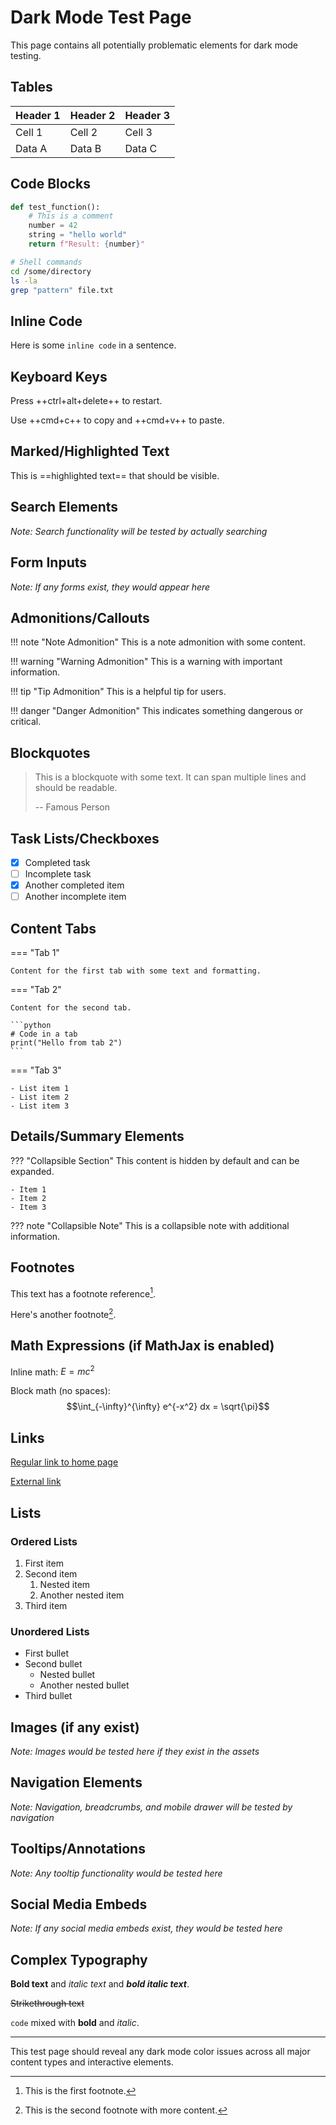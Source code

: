 # Dark Mode Test Page

This page contains all potentially problematic elements for dark mode testing.

## Tables

| Header 1 | Header 2 | Header 3 |
|----------|----------|----------|
| Cell 1   | Cell 2   | Cell 3   |
| Data A   | Data B   | Data C   |

## Code Blocks

```python
def test_function():
    # This is a comment
    number = 42
    string = "hello world"
    return f"Result: {number}"
```

```bash
# Shell commands
cd /some/directory
ls -la
grep "pattern" file.txt
```

## Inline Code

Here is some `inline code` in a sentence.

## Keyboard Keys

Press ++ctrl+alt+delete++ to restart.

Use ++cmd+c++ to copy and ++cmd+v++ to paste.

## Marked/Highlighted Text

This is ==highlighted text== that should be visible.

## Search Elements

*Note: Search functionality will be tested by actually searching*

## Form Inputs

*Note: If any forms exist, they would appear here*

## Admonitions/Callouts

!!! note "Note Admonition"
    This is a note admonition with some content.

!!! warning "Warning Admonition"
    This is a warning with important information.

!!! tip "Tip Admonition"
    This is a helpful tip for users.

!!! danger "Danger Admonition"
    This indicates something dangerous or critical.

## Blockquotes

> This is a blockquote with some text.
> It can span multiple lines and should be readable.
> 
> -- Famous Person

## Task Lists/Checkboxes

- [x] Completed task
- [ ] Incomplete task
- [x] Another completed item
- [ ] Another incomplete item

## Content Tabs

=== "Tab 1"

    Content for the first tab with some text and formatting.

=== "Tab 2"

    Content for the second tab.
    
    ```python
    # Code in a tab
    print("Hello from tab 2")
    ```

=== "Tab 3"

    - List item 1
    - List item 2
    - List item 3

## Details/Summary Elements

??? "Collapsible Section"
    This content is hidden by default and can be expanded.
    
    - Item 1
    - Item 2
    - Item 3

??? note "Collapsible Note"
    This is a collapsible note with additional information.

## Footnotes

This text has a footnote reference[^1].

Here's another footnote[^2].

[^1]: This is the first footnote.
[^2]: This is the second footnote with more content.

## Math Expressions (if MathJax is enabled)

Inline math: $E = mc^2$


Block math (no spaces):
$$\int_{-\infty}^{\infty} e^{-x^2} dx = \sqrt{\pi}$$

## Links

[Regular link to home page](../index.md)

[External link](https://example.com)

## Lists

### Ordered Lists

1. First item
2. Second item
   1. Nested item
   2. Another nested item
3. Third item

### Unordered Lists

- First bullet
- Second bullet
  - Nested bullet
  - Another nested bullet
- Third bullet

## Images (if any exist)

*Note: Images would be tested here if they exist in the assets*

## Navigation Elements

*Note: Navigation, breadcrumbs, and mobile drawer will be tested by navigation*

## Tooltips/Annotations

*Note: Any tooltip functionality would be tested here*

## Social Media Embeds

*Note: If any social media embeds exist, they would be tested here*

## Complex Typography

**Bold text** and *italic text* and ***bold italic text***.

~~Strikethrough text~~

`code` mixed with **bold** and *italic*.

---

This test page should reveal any dark mode color issues across all major content types and interactive elements.